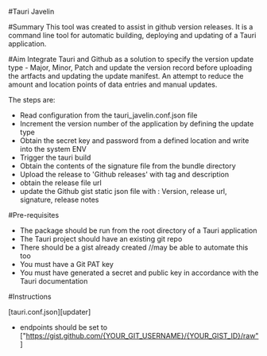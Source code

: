 #Tauri Javelin

#Summary
This tool was created to assist in github version releases.
It is a command line tool for automatic building, deploying and updating of a Tauri application.

#Aim
Integrate Tauri and Github as a solution to specify the version update type - Major, Minor, Patch and update the version record before uploading the artfacts and updating the update manifest.
An attempt to reduce the amount and location points of data entries and manual updates.


The steps are:
- Read configuration from the tauri_javelin.conf.json file
- Increment the version number of the application by defining the update type
- Obtain the secret key and password from a defined location and write into the system ENV
- Trigger the tauri build
- Obtain the contents of the signature file from the bundle directory
- Upload the release to 'Github releases' with tag and description
- obtain the release file url
- update the Github gist static json file with : Version, release url, signature, release notes


#Pre-requisites
- The package should be run from the root directory of a Tauri application
- The Tauri project should have an existing git repo
- There should be a gist already created  //may be able to automate this too
- You must have a Git PAT key
- You must have generated a secret and public key in accordance with the Tauri documentation


#Instructions

[tauri.conf.json][updater]
- endpoints should be set to ["https://gist.github.com/{YOUR_GIT_USERNAME}/{YOUR_GIST_ID}/raw"]
